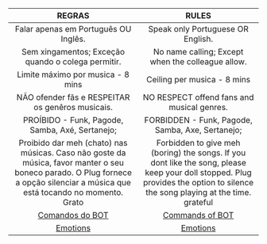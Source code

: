 |REGRAS|RULES|
|:------:|:---------:|
|Falar apenas em Português OU Inglês. | Speak only Portuguese OR English.|
|Sem xingamentos; Exceção quando o colega permitir. | No name calling; Except when the colleague allow.|
|Limite máximo por musica - 8 mins | Ceiling per musica - 8 mins|
|NÃO ofender fãs e RESPEITAR os genêros musicais. | NO RESPECT offend fans and musical genres.|
|PROÍBIDO - Funk, Pagode, Samba, Axé, Sertanejo; | FORBIDDEN - Funk, Pagode, Samba, Axe, Sertanejo;|
|Proibido dar meh (chato) nas músicas. Caso não goste da música, favor manter o seu boneco parado. O Plug fornece a opção silenciar a música que está tocando no momento. Grato | Forbidden to give meh (boring) the songs. If you dont like the song, please keep your doll stopped. Plug provides the option to silence the song playing at the time. grateful|
|[Comandos do BOT](https://github.com/SlayerDamianBot/basicBot/blob/master/commands.md)|[Commands of BOT](https://github.com/SlayerDamianBot/basicBot/blob/master/commands.md)|
|[Emotions](http://www.emoji-cheat-sheet.com/)|[Emotions](http://www.emoji-cheat-sheet.com/)|
